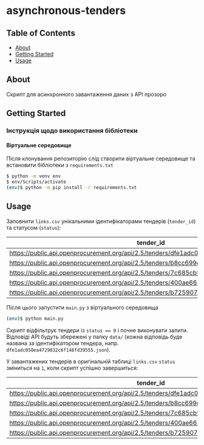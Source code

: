# asynchronous-tenders

## Table of Contents
+ [About](#about)
+ [Getting Started](#getting_started)
+ [Usage](#usage)

## About <a name = "about"></a>
Скрипт для асинхронного завантаження даних з АРІ прозоро

## Getting Started <a name = "getting_started"></a>
### Інструкція щодо використання бібліотеки

#### Віртуальне середовище
Після клонування репозиторію слід створити віртуальне середовище та встановити бібліотеки з `requirements.txt`
```bash
$ python -m venv env
$ env/Scripts/activate
(env)$ python -m pip install -r requirements.txt 
```

## Usage <a name = "usage"></a>
Заповнити `links.csv` унікальними ідентифікаторами тендерів (`tender_id`) та статусом (`status`):

|tender_id|status|
|---------|------|
|https://public.api.openprocurement.org/api/2.5/tenders/dfe1adc050ea4729832c6f148fd39555|0|
|https://public.api.openprocurement.org/api/2.5/tenders/b8cc699d53ef45f6a7daaf3bd9e7f904|0|
|https://public.api.openprocurement.org/api/2.5/tenders/7c685cb5459f4cae93c702923ee2525d|0|
|https://public.api.openprocurement.org/api/2.5/tenders/400ae661a1d744988db3dd2c1e72c281|0|
|https://public.api.openprocurement.org/api/2.5/tenders/b725907aac6b4883b5f345356b6a5cc7|0|


Після цього запустити `main.py` з віртуального середовища
```bash
(env)$ python main.py
```

Скрипт відфільтрує тендери із `status == 0` і почне виконувати запити. 
Відповіді АРІ будуть збережені у папку `data/` (кожна відповідь буде названа за ідентифікатором тендера, напр. `dfe1adc050ea4729832c6f148fd39555.json`). 

У завантажених тендерів в оригінальній таблиці `links.csv` `status` зміниться на `1`, коли скрипт успішно завершиться: 


|tender_id|status|
|---------|------|
|https://public.api.openprocurement.org/api/2.5/tenders/dfe1adc050ea4729832c6f148fd39555|1|
|https://public.api.openprocurement.org/api/2.5/tenders/b8cc699d53ef45f6a7daaf3bd9e7f904|1|
|https://public.api.openprocurement.org/api/2.5/tenders/7c685cb5459f4cae93c702923ee2525d|1|
|https://public.api.openprocurement.org/api/2.5/tenders/400ae661a1d744988db3dd2c1e72c281|0|
|https://public.api.openprocurement.org/api/2.5/tenders/b725907aac6b4883b5f345356b6a5cc7|0|
